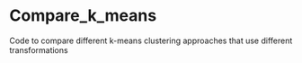 # Compare_k_means
Code to compare different k-means clustering approaches that use different transformations
